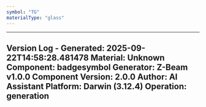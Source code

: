 ```yaml
---
symbol: "TG"
materialType: "glass"
---
```


---
Version Log - Generated: 2025-09-22T14:58:28.481478
Material: Unknown
Component: badgesymbol
Generator: Z-Beam v1.0.0
Component Version: 2.0.0
Author: AI Assistant
Platform: Darwin (3.12.4)
Operation: generation
---